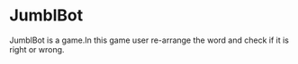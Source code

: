 # JumblBot
JumblBot is a game.In this game user re-arrange the word and check if it is right or wrong.
